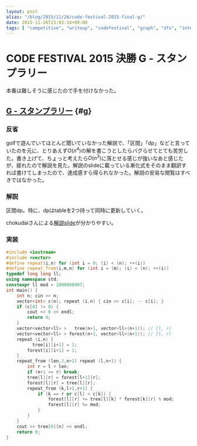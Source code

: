 ```yaml
---
layout: post
alias: "/blog/2015/11/26/code-festival-2015-final-g/"
date: 2015-11-26T23:03:14+09:00
tags: [ "competitive", "writeup", "codefestival", "graph", "dfs", "interval", "dp", "tree", "forest", "rooted-tree" ]
---
```


# CODE FESTIVAL 2015 決勝 G - スタンプラリー

本番は難しそうに感じたので手を付けなかった。

<!-- more -->

## [G - スタンプラリー](https://beta.atcoder.jp/contests/code-festival-2015-final-open/tasks/codefestival_2015_final_g) {#g}

### 反省

golfで遊んでいてほとんど聞いていなかった解説で、「区間」「dp」などと言っていたのを元に、とりあえず$O(n^4)$の解を書こうとしたらバグらせてとても苦労した。書き上げて、ちょっと考えたら$O(n^3)$に落とせる感じが強いなあと感じたが、疲れたので解説を見た。解説のslideに載っている漸化式をそのまま翻訳すれば書けてしまったので、達成感すら得られなかった。解説の安易な閲覧はすべきではなかった。

### 解説

区間dp。特に、dpはtableを2つ持って同時に更新していく。

chokudaiさんによる[解説slide](http://www.slideshare.net/chokudai/code-festival-2015-final)が分かりやすい。

### 実装

``` c++
#include <iostream>
#include <vector>
#define repeat(i,n) for (int i = 0; (i) < (n); ++(i))
#define repeat_from(i,m,n) for (int i = (m); (i) < (n); ++(i))
typedef long long ll;
using namespace std;
constexpr ll mod = 1000000007;
int main() {
    int n; cin >> n;
    vector<int> c(n); repeat (i,n) { cin >> c[i]; -- c[i]; }
    if (c[0] != 0) {
        cout << 0 << endl;
        return 0;
    }
    vector<vector<ll> >   tree(n+1, vector<ll>(n+1)); // [l, r)
    vector<vector<ll> > forest(n+1, vector<ll>(n+1)); // [l, r)
    repeat (i,n) {
          tree[i][i+1] = 1;
        forest[i][i+1] = 1;
    }
    repeat_from (len,2,n+1) repeat (l,n+1) {
        int r = l + len;
        if (n+1 <= r) break;
        tree[l][r] = forest[l+1][r];
        forest[l][r] = tree[l][r];
        repeat_from (k,l+1,r+1) {
            if (k == r or c[l] < c[k]) {
                forest[l][r] += tree[l][k] * forest[k][r] % mod;
                forest[l][r] %= mod;
            }
        }
    }
    cout << tree[0][n] << endl;
    return 0;
}
```
